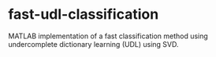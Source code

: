 # fast-udl-classification
MATLAB implementation of a fast classification method using undercomplete dictionary learning (UDL) using SVD.
